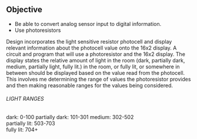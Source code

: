 ## Objective

* Be able to convert analog sensor input to digital information.
* Use photoresistors

Design incorporates the light sensitive resistor photocell and display relevant information about the photocell value onto the 16x2 display.
A circuit and program that will use a photoresistor and the 16x2 display. The display states the relative amount of light in the room (dark, partially dark, medium, partially light, fully lit.) in the room, or fully lit, or somewhere in between should be displayed based on the value read from the photocell. This involves me determining the range of values the photoresistor provides and then making reasonable ranges for the values being considered.

###### LIGHT RANGES

dark:             0-100 
partially dark: 101-301
medium:         302-502  
partially lit:  503-703  
fully lit:      704+ 
